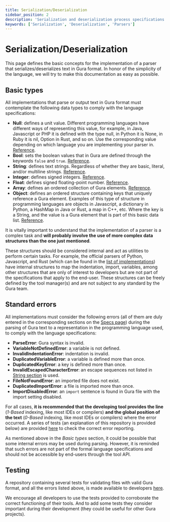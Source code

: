 ```yaml
---
title: Serialization/Deserialization
sidebar_position: 2
description: 'Serialization and deserialization process specifications for Gura parsers development'
keywords: ['Serialization', 'Deserialization', 'Parsers']
---
```


# Serialization/Deserialization

This page defines the basic concepts for the implementation of a parser that serializes/deserializes text in Gura format. In honor of the simplicity of the language, we will try to make this documentation as easy as possible.


## Basic types

All implementations that parse or output text in Gura format must contemplate the following data types to comply with the language specifications:

- **Null**: defines a unit value. Different programming languages have different ways of representing this value, for example, in Java, Javascript or PHP it is defined with the type null, in Python it is None, in Ruby it is nil, Option in Rust, and so on. Use the corresponding value depending on which language you are implementing your parser in. [Reference][null-reference].
- **Bool**: sets the boolean values that in Gura are defined through the keywords `false` and `true`. [Reference][bool-reference].
- **String**: defines text strings. Regardless of whether they are basic, literal, and/or multiline strings. [Reference][string-reference].
- **Integer**: defines signed integers. [Reference][integer-reference].
- **Float**: defines signed floating-point number. [Reference][float-reference].
- **Array**: defines an ordered collection of Gura elements. [Reference][array-reference].
- **Object**: defines an ordered structure containing keys that uniquely reference a Gura element. Examples of this type of structure in programming languages are objects in Javascript, a dictionary in Python, a HashMap in Java or Rust, a map in C++, etc. Where the key is a String, and the value is a Gura element that is part of this basic data list. [Reference][object-reference].

It is vitally important to understand that the implementation of a parser is a complex task and **will probably involve the use of more complex data structures than the one just mentioned**. 

These structures should be considered internal and act as utilities to perform certain tasks. For example, the official parsers of Python, Javascript, and Rust (which can be found in the [list of implementations][implementations]) have internal structures to map the indentation, import, variables, among other structures that are only of interest to developers but are not part of the specifications that apply to the end-user. These structures can be freely defined by the tool manager(s) and are not subject to any standard by the Gura team.


## Standard errors

All implementations must consider the following errors (all of them are duly entered in the corresponding sections on the [Specs page][specs-page]) during the parsing of Gura text to a representation in the programming language used, to comply with the language specifications:

- **ParseError**: Gura syntax is invalid.
- **VariableNotDefinedError**: a variable is not defined.
- **InvalidIndentationError**: indentation is invalid.
- **DuplicatedVariableError**: a variable is defined more than once.
- **DuplicatedKeyError**: a key is defined more than once.
- **InvalidEscapedCharacterError**: an escape sequences not listed in [String section][string-reference] is used.
- **FileNotFoundError**: an imported file does not exist.
- **DuplicatedImportError**: a file is imported more than once.
- **ImportDisabledError**: an `import` sentence is found in Gura file with the import setting disabled.

For all cases, **it is recommended that the developing tool provides the line** (*1-Based* indexing, like most IDEs or compilers) **and the global position of the text** (*0-Based* indexing, like most IDEs or compilers) where the error occurred. A series of tests (an explanation of this repository is provided below) are provided [here][error-reporting-tests] to check the correct error reporting.

As mentioned above in the *Basic types* section, it could be possible that some internal errors may be used during parsing. However, it is reminded that such errors are not part of the formal language specifications and should not be accessible by end-users through the tool API.


## Testing

A repository containing several tests for validating files with valid Gura format, and all the errors listed above, is made available to developers [here][testing-repository].

We encourage all developers to use the tests provided to corroborate the correct functioning of their tools. And to add some tests they consider important during their development (they could be useful for other Gura projects).


[specs-page]: /docs/spec
[null-reference]: /docs/spec#null
[bool-reference]: /docs/spec#boolean
[string-reference]: /docs/spec#string
[integer-reference]: /docs/spec#integer
[float-reference]: /docs/spec#float
[array-reference]: /docs/spec#array
[object-reference]: /docs/spec#object
[implementations]: https://github.com/gura-conf/gura#library-implementations
[error-reporting-tests]: https://github.com/gura-conf/testing/tree/main/error_reporting
[testing-repository]: https://github.com/gura-conf/testing

